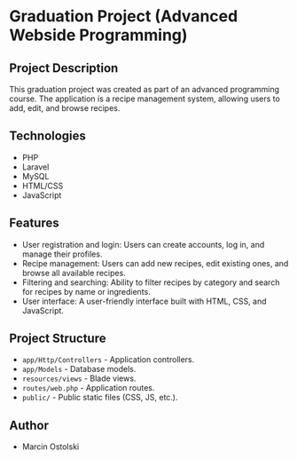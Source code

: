 # Graduation Project (Advanced Webside Programming)

## Project Description

This graduation project was created as part of an advanced programming course. The application is a recipe management system, allowing users to add, edit, and browse recipes.

## Technologies

- PHP
- Laravel
- MySQL
- HTML/CSS
- JavaScript

## Features

- User registration and login: Users can create accounts, log in, and manage their profiles.
- Recipe management: Users can add new recipes, edit existing ones, and browse all available recipes.
- Filtering and searching: Ability to filter recipes by category and search for recipes by name or ingredients.
- User interface: A user-friendly interface built with HTML, CSS, and JavaScript.

## Project Structure

- `app/Http/Controllers` - Application controllers.
- `app/Models` - Database models.
- `resources/views` - Blade views.
- `routes/web.php` - Application routes.
- `public/` - Public static files (CSS, JS, etc.).

## Author

- Marcin Ostolski
